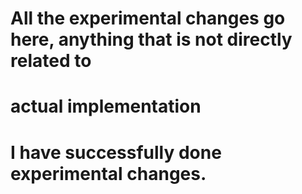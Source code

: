 # All the experimental changes go here, anything that is not directly related to
# actual implementation
# I have successfully done experimental changes.
